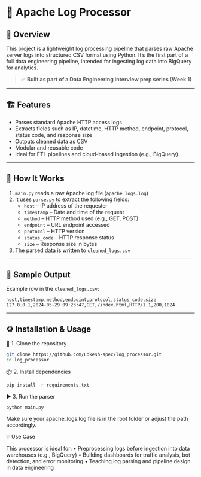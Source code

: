 # 🧾 Apache Log Processor

## 🚀 Overview

This project is a lightweight log processing pipeline that parses raw Apache server logs into structured CSV format using Python. It’s the first part of a full data engineering pipeline, intended for ingesting log data into BigQuery for analytics.

> ✅ **Built as part of a Data Engineering interview prep series (Week 1)**

---

## 🏗️ Features

- Parses standard Apache HTTP access logs
- Extracts fields such as IP, datetime, HTTP method, endpoint, protocol, status code, and response size
- Outputs cleaned data as CSV
- Modular and reusable code
- Ideal for ETL pipelines and cloud-based ingestion (e.g., BigQuery)

---

## 🧠 How It Works

1. `main.py` reads a raw Apache log file (`apache_logs.log`)
2. It uses `parse.py` to extract the following fields:
   - `host` – IP address of the requester
   - `timestamp` – Date and time of the request
   - `method` – HTTP method used (e.g., GET, POST)
   - `endpoint` – URL endpoint accessed
   - `protocol` – HTTP version
   - `status_code` – HTTP response status
   - `size` – Response size in bytes
3. The parsed data is written to `cleaned_logs.csv`

---

## 🧪 Sample Output

Example row in the `cleaned_logs.csv`:

```csv
host,timestamp,method,endpoint,protocol,status_code,size
127.0.0.1,2024-05-29 09:23:47,GET,/index.html,HTTP/1.1,200,1024
```

--- 

## ⚙️ Installation & Usage

🔧 1. Clone the repository

``` bash
git clone https://github.com/Lokesh-spec/log_processor.git
cd log_processor
```

📦 2. Install dependencies
``` bash
pip install -r requirements.txt
```

▶️ 3. Run the parser
```
python main.py
```

Make sure your apache_logs.log file is in the root folder or adjust the path accordingly.

💡 Use Case

This processor is ideal for:
	•	Preprocessing logs before ingestion into data warehouses (e.g., BigQuery)
	•	Building dashboards for traffic analysis, bot detection, and error monitoring
	•	Teaching log parsing and pipeline design in data engineering